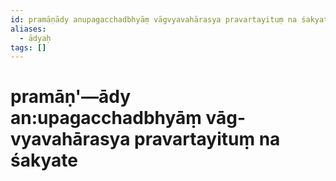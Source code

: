 ```yaml
---
id: pramāṇādy anupagacchadbhyāṃ vāgvyavahārasya pravartayituṃ na śakyate
aliases:
  - ādyaḥ
tags: []
---
```


# pramāṇ'—ādy an:upagacchadbhyāṃ vāg-vyavahārasya pravartayituṃ na śakyate


